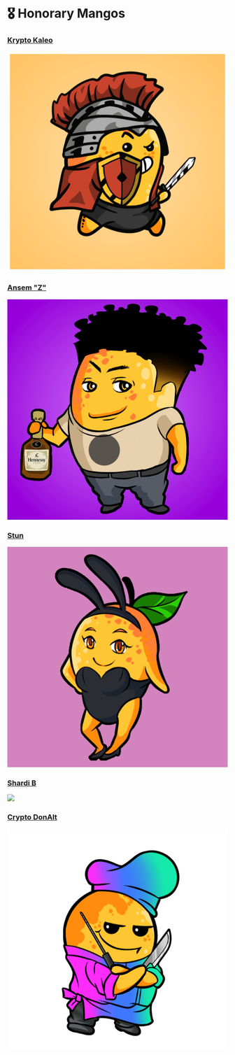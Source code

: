 # 🎖 Honorary Mangos

### [Krypto Kaleo](https://twitter.com/CryptoKaleo)

![](../.gitbook/assets/Kaleo.png)

### [Ansem "Z"](https://twitter.com/blknoiz06)

![](<../.gitbook/assets/image (17) (1) (1).png>)

### [Stun](https://twitter.com/StunLikes)

![](<../.gitbook/assets/image (2).png>)

### [Shardi B](https://twitter.com/ShardiB2)

![](../.gitbook/assets/cardi\_B\_gif.gif)

### [Crypto DonAlt](https://twitter.com/CryptoDonAlt)

![](<../.gitbook/assets/image (3) (1).png>)

